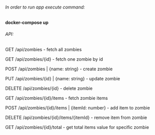 ###### In order to run app execute command:

**docker-compose up**

###### API:

GET /api/zombies - fetch all zombies

GET /api/zombies/{id} - fetch one zombie by id

POST /api/zombies | {name: string} - create zombie

PUT /api/zombies/{id} | {name: string} - update zombie

DELETE /api/zombies/{id} - delete zombie

GET /api/zombies/{id}/items - fetch zombie items

POST /api/zombies/{id}/items | {itemId: number} - add item to zombie

DELETE /api/zombies/{id}/items/{itemId} - remove item from zombie

GET /api/zombies/{id}/total - get total items value for specific zombie
